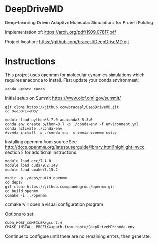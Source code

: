# DeepDriveMD
Deep-Learning Driven Adaptive Molecular Simulations for Protein Folding

Implementation of: https://arxiv.org/pdf/1909.07817.pdf

Project location: https://github.com/braceal/DeepDriveMD.git

# Instructions
This project uses openmm for molecular dynamics simulations which requires anaconda to install.
First update your conda environment:
```
conda update conda
```

Initial setup on Summit https://www.olcf.ornl.gov/summit/
```
git clone https://github.com/braceal/DeepDriveMD.git
cd DeepDriveMD/

module load python/3.7.0-anaconda3-5.3.0
conda env create python=3.7 -p ./conda-env -f environment.yml
conda activate ./conda-env
#conda install -p ./conda-env -c omnia openmm-setup
```

Installing openmm from source
See http://docs.openmm.org/latest/userguide/library.html?highlight=nvcc
section 8 for additional instructions.

```
module load gcc/7.4.0  
module load cuda/9.2.148 
module load cmake/3.15.2

mkdir -p ./deps/build_openmm
cd deps/
git clone https://github.com/pandegroup/openmm.git
cd build_openmm
ccmake -i ../openmm
```
ccmake will open a visual configuration program

Options to set:

    CUDA_HOST_COMPILER=gcc 7.4
    CMAKE_INSTALL_PREFIX=<path-from-root>/DeepDriveMD/conda-env

Continue to configure until there are no remaining errors, then generate.
